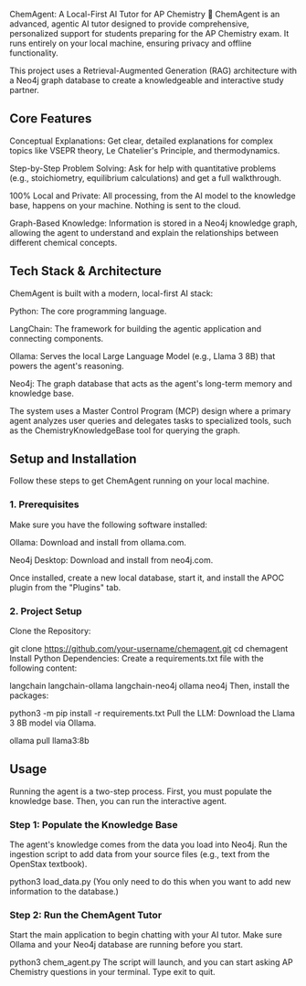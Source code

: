 ChemAgent: A Local-First AI Tutor for AP Chemistry 🧪
ChemAgent is an advanced, agentic AI tutor designed to provide comprehensive, personalized support for students preparing for the AP Chemistry exam. It runs entirely on your local machine, ensuring privacy and offline functionality.

This project uses a Retrieval-Augmented Generation (RAG) architecture with a Neo4j graph database to create a knowledgeable and interactive study partner.

## Core Features
Conceptual Explanations: Get clear, detailed explanations for complex topics like VSEPR theory, Le Chatelier's Principle, and thermodynamics.

Step-by-Step Problem Solving: Ask for help with quantitative problems (e.g., stoichiometry, equilibrium calculations) and get a full walkthrough.

100% Local and Private: All processing, from the AI model to the knowledge base, happens on your machine. Nothing is sent to the cloud.

Graph-Based Knowledge: Information is stored in a Neo4j knowledge graph, allowing the agent to understand and explain the relationships between different chemical concepts.

## Tech Stack & Architecture
ChemAgent is built with a modern, local-first AI stack:

Python: The core programming language.

LangChain: The framework for building the agentic application and connecting components.

Ollama: Serves the local Large Language Model (e.g., Llama 3 8B) that powers the agent's reasoning.

Neo4j: The graph database that acts as the agent's long-term memory and knowledge base.

The system uses a Master Control Program (MCP) design where a primary agent analyzes user queries and delegates tasks to specialized tools, such as the ChemistryKnowledgeBase tool for querying the graph.

## Setup and Installation
Follow these steps to get ChemAgent running on your local machine.

### 1. Prerequisites
Make sure you have the following software installed:

Ollama: Download and install from ollama.com.

Neo4j Desktop: Download and install from neo4j.com.

Once installed, create a new local database, start it, and install the APOC plugin from the "Plugins" tab.

### 2. Project Setup
Clone the Repository:

git clone https://github.com/your-username/chemagent.git
cd chemagent
Install Python Dependencies: Create a requirements.txt file with the following content:

langchain
langchain-ollama
langchain-neo4j
ollama
neo4j
Then, install the packages:

python3 -m pip install -r requirements.txt
Pull the LLM: Download the Llama 3 8B model via Ollama.

ollama pull llama3:8b
## Usage
Running the agent is a two-step process. First, you must populate the knowledge base. Then, you can run the interactive agent.

### Step 1: Populate the Knowledge Base
The agent's knowledge comes from the data you load into Neo4j. Run the ingestion script to add data from your source files (e.g., text from the OpenStax textbook).

python3 load_data.py
(You only need to do this when you want to add new information to the database.)

### Step 2: Run the ChemAgent Tutor
Start the main application to begin chatting with your AI tutor. Make sure Ollama and your Neo4j database are running before you start.

python3 chem_agent.py
The script will launch, and you can start asking AP Chemistry questions in your terminal. Type exit to quit.
